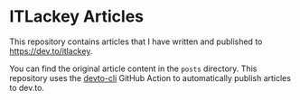 # ITLackey Articles

This repository contains articles that I have written and published to https://dev.to/itlackey.

You can find the original article content in the `posts` directory. This repository uses the [devto-cli](https://github.com/sinedied/devto-cli) GitHub Action to automatically publish articles to dev.to.